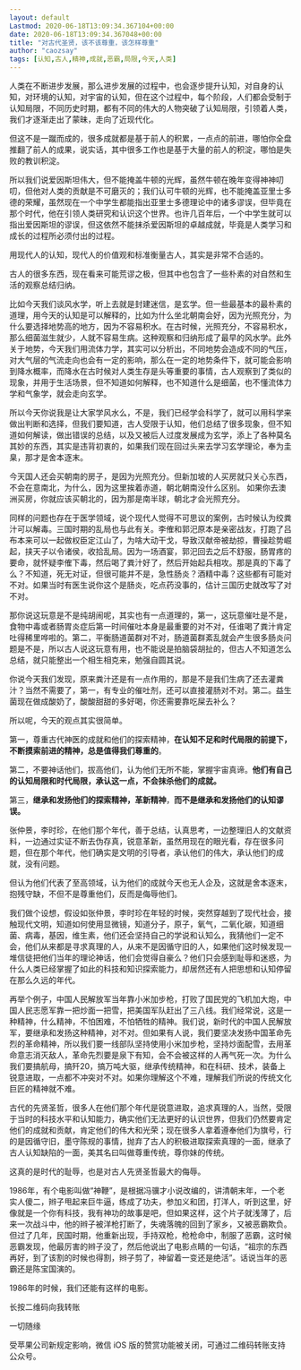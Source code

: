 ```yaml
---
layout: default
Lastmod: 2020-06-18T13:09:34.367104+00:00
date: 2020-06-18T13:09:34.367048+00:00
title: "对古代圣贤，该不该尊重，该怎样尊重"
author: "caozsay"
tags: [认知,古人,精神,成就,恶霸,局限,今天,人类]
---
```


人类在不断进步发展，那么进步发展的过程中，也会逐步提升认知，对自身的认知，对环境的认知，对宇宙的认知，但在这个过程中，每个阶段，人们都会受制于认知局限，不同历史时期，都有不同的伟大的人物突破了认知局限，引领着人类，我们才逐渐走出了蒙昧，走向了近现代化。  

但这不是一蹴而成的，很多成就都是基于前人的积累，一点点的前进，哪怕你全盘推翻了前人的成果，说实话，其中很多工作也是基于大量的前人的积淀，哪怕是失败的教训积淀。

所以我们说爱因斯坦伟大，但不能掩盖牛顿的光辉，虽然牛顿在晚年变得神神叨叨，但他对人类的贡献是不可磨灭的；我们认可牛顿的光辉，也不能掩盖亚里士多德的荣耀，虽然现在一个中学生都能指出亚里士多德理论中的诸多谬误，但毕竟在那个时代，他在引领人类研究和认识这个世界。也许几百年后，一个中学生就可以指出爱因斯坦的谬误，但这依然不能抹杀爱因斯坦的卓越成就，毕竟是人类学习和成长的过程所必须付出的过程。

用现代人的认知，现代人的价值观和标准衡量古人，其实是非常不合适的。

古人的很多东西，现在看来可能荒谬之极，但其中也包含了一些朴素的对自然和生活的观察总结归纳。

比如今天我们谈风水学，听上去就是封建迷信，是玄学。但一些最基本的最朴素的道理，用今天的认知是可以解释的，比如为什么坐北朝南会好，因为光照充分，为什么要选择地势高的地方，因为不容易积水。在古时候，光照充分，不容易积水，那么细菌滋生就少，人就不容易生病。这种观察和归纳形成了最早的风水学。此外关于地势，今天我们用流体力学，其实可以分析出，不同地势会造成不同的气压，对大气层的气流走向也会有一定的影响，那么在一定的地势条件下，就可能会影响到降水概率，而降水在古时候对人类生存是头等重要的事情，古人观察到了类似的现象，并用于生活场景，但不知道如何解释，也不知道什么是细菌，也不懂流体力学和气象学，就会走向玄学。

所以今天你说我是让大家学风水么，不是，我们已经学会科学了，就可以用科学来做出判断和选择，但我们要知道，古人受限于认知，他们总结了很多现象，但不知道如何解读，做出错误的总结，以及又被后人过度发展成为玄学，添上了各种莫名其妙的东西，其实是违背初衷的，如果我们现在回过头来去学习玄学理论，奉为圭臬，那才是舍本逐末。  

今天国人还会买朝南的房子，是因为光照充分。但新加坡的人买房就只关心东西，不会在意南北，为什么，因为这里挨着赤道，朝北朝南没什么区别。 如果你去澳洲买房，你就应该买朝北的，因为那是南半球，朝北才会光照充分。

同样的问题也存在于医学领域，说个现代人觉得不可思议的案例，古时候认为绞粪汁可以解毒。三国时期的乱局也与此有关。李傕和郭汜原本是亲密战友，打跑了吕布本来可以一起做权臣定江山了，为啥大动干戈，导致汉献帝被劫掠，曹操趁势崛起，挟天子以令诸侯，收拾乱局。因为一场酒宴，郭汜回去之后不舒服，肠胃疼的要命，就怀疑李傕下毒，然后喝了粪汁好了，然后开始起兵相攻。那是真的下毒了么？不知道，死无对证，但很可能并不是，急性肠炎？酒精中毒？这些都有可能对不对。如果当时有医生说你这个是肠炎，吃点药没事的，估计三国历史就改写了对不对。

那你说这玩意是不是纯胡闹呢，其实也有一点道理的，第一，这玩意催吐是不是，食物中毒或者肠胃炎症后第一时间催吐本身是最重要的对不对，任谁喝了粪汁肯定吐得稀里哗啦的。第二，平衡肠道菌群对不对，肠道菌群紊乱就会产生很多肠炎问题是不是，所以古人说这玩意有用，也不能说是拍脑袋胡扯的，但古人不知道怎么总结，就只能整出一个相生相克来，勉强自圆其说。

你说今天我们发现，原来粪汁还是有一点作用的，那是不是我们生病了还去灌粪汁？当然不需要了，第一，有专业的催吐剂，还可以直接灌肠对不对。第二。益生菌现在做成酸奶了，酸酸甜甜的多好喝，你还需要靠吃屎去补么？

所以呢，今天的观点其实很简单。

第一，尊重古代神医的成就和他们的探索精神，**在认知不足和时代局限的前提下，不断摸索前进的精神，总是值得我们尊重的**。  

第二，不要神话他们，拔高他们，认为他们无所不能，掌握宇宙真谛。**他们有自己的认知局限和时代局限，承认这一点，不会抹杀他们的成就。**  

第三，**继承和发扬他们的探索精神，革新精神**，**而不是继承和发扬他们的认知谬误。**  

张仲景，李时珍，在他们那个年代，善于总结，认真思考，一边整理旧人的文献资料，一边通过实证不断去伪存真，锐意革新，虽然用现在的眼光看，存在很多问题，但在那个年代，他们确实是文明的引导者，承认他们的伟大，承认他们的成就，没有问题。  

但认为他们代表了至高领域，认为他们的成就今天也无人企及，这就是舍本逐末，抱残守缺，不但不是尊重他们，反而是侮辱他们。

我们做个设想，假设如张仲景，李时珍在年轻的时候，突然穿越到了现代社会，接触现代文明，知道如何使用显微镜，知道分子，原子，氧气，二氧化碳，知道细菌、病毒，基因，维生素，他们还会坚持自己的学说和认知么，我猜他们一定不会，他们从来都是寻求真理的人，从来不是因循守旧的人，如果他们这时候发现一堆信徒把他们当年的理论神话，他们会觉得自豪么？他们只会感到耻辱和迷惑，为什么人类已经掌握了如此的科技和知识探索能力，却居然还有人把思想和认知停留在那么久远的年代。  

再举个例子，中国人民解放军当年靠小米加步枪，打败了国民党的飞机加大炮，中国人民志愿军靠一把炒面一把雪，把美国军队赶出了三八线。我们经常说，这是一种精神，什么精神，不怕困难，不怕牺牲的精神。我们说，新时代的中国人民解放军，要继承和发扬这种精神，对不对。但如果有人说，我们要坚决发扬中国革命先烈的革命精神，所以我们要一线部队坚持使用小米加步枪，坚持炒面配雪，去用革命意志消灭敌人，革命先烈要是泉下有知，会不会被这样的人再气死一次。为什么我们要搞航母，搞歼20，搞万吨大驱，继承传统精神，和在科研、技术，装备上锐意进取，一点都不冲突对不对。如果你理解这个不难，理解我们所说的传统文化巨匠的精神就不难。

古代的先贤圣哲，很多人在他们那个年代是锐意进取，追求真理的人，当然，受限于当时的科技水平和认知能力，确实他们无法更好的认识世界，但我们仍然要肯定他们的成就和贡献，肯定他们的伟大和光荣；现在很多人拿着遵奉他们为旗号，行的是因循守旧，墨守陈规的事情，抛弃了古人的积极进取探索真理的一面，继承了古人认知缺陷的一面，美其名曰叫做尊重传统，尊你妹的传统。

这真的是时代的耻辱，也是对古人先贤圣哲最大的侮辱。  

1986年，有个电影叫做“神鞭”，是根据冯骥才小说改编的，讲清朝末年，一个老实人傻二，辫子甩起来巨牛逼，练成了功夫，参加义和团，打洋人，听到这里，好像就是一个你有科技，我有神功的故事是吧，但如果这样，这个片子就浅薄了，后来一次战斗中，他的辫子被洋枪打断了，失魂落魄的回到了家乡，又被恶霸欺负。但过了几年，民国时期，他重新出现，手持双枪，枪枪命中，制服了恶霸，这时候恶霸发现，他最厉害的辫子没了，然后他说出了电影点睛的一句话，“祖宗的东西再好，到了该割的时候也得割，辫子剪了，神留着一变还是绝活”。话说当年的恶霸还是陈宝国演的。

1986年的时候，我们还能有这样的电影。

长按二维码向我转账

一切随缘

受苹果公司新规定影响，微信 iOS 版的赞赏功能被关闭，可通过二维码转账支持公众号。

